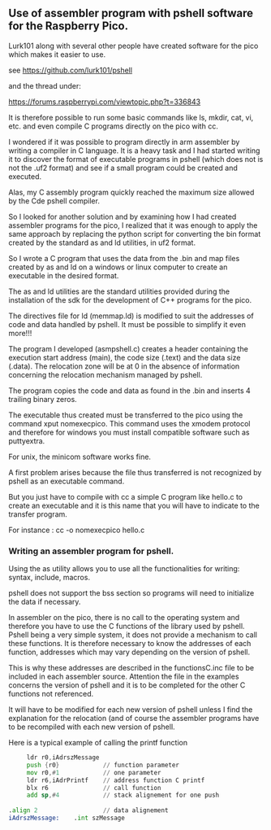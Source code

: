 ## Use of assembler program with pshell software for the Raspberry Pico.

Lurk101 along with several other people have created software for the pico which makes it easier to use.

see https://github.com/lurk101/pshell

and the thread under:

https://forums.raspberrypi.com/viewtopic.php?t=336843

It is therefore possible to run some basic commands like ls, mkdir, cat, vi, etc. and even compile C programs directly on the pico
with cc.

I wondered if it was possible to program directly in arm assembler by writing a compiler in C language. It is a heavy task and I had started writing it to discover the format of executable programs in pshell (which does not is not the .uf2 format) and see if a small program could be created and executed.

Alas, my C assembly program quickly reached the maximum size allowed by the Cde pshell compiler.

So I looked for another solution and by examining how I had created assembler programs for the pico, I realized that it was enough to apply the same approach by replacing the python script for converting the bin format created by the standard as and ld utilities, in uf2 format.

So I wrote a C program that uses the data from the .bin and map files created by as and ld on a windows or linux computer to create an executable in the desired format.

The as and ld utilities are the standard utilities provided during the installation of the sdk for the development of C++ programs for the pico.

The directives file for ld (memmap.ld) is modified to suit the addresses of code and data handled by pshell. It must be possible to simplify it even more!!!

The program I developed (asmpshell.c) creates a header containing the execution start address (main), the code size (.text) and the data size (.data). The relocation zone will be at 0 in the absence of information concerning the relocation mechanism managed by pshell.

The program copies the code and data as found in the .bin and inserts 4 trailing binary zeros.

The executable thus created must be transferred to the pico using the command xput nomexecpico. This command uses the xmodem protocol and therefore for windows you must install compatible software such as puttyextra.

For unix, the minicom software works fine.

A first problem arises because the file thus transferred is not recognized by pshell as an executable command.

But you just have to compile with cc a simple C program like hello.c to create an executable and it is this name that you will have to indicate to the transfer program.

For instance :
cc -o nomexecpico hello.c

### Writing an assembler program for pshell.

Using the as utility allows you to use all the functionalities for writing: syntax, include, macros.

pshell does not support the bss section so programs will need to initialize the data if necessary.

In assembler on the pico, there is no call to the operating system and therefore you have to use the C functions of the library used by pshell.
Pshell being a very simple system, it does not provide a mechanism to call these functions. It is therefore necessary to know the addresses of each function, addresses which may vary depending on the version of pshell.

This is why these addresses are described in the functionsC.inc file to be included in each assembler source.
Attention the file in the examples concerns the version of pshell and it is to be completed for the other C functions not referenced.

It will have to be modified for each new version of pshell unless I find the explanation for the relocation (and of course the assembler programs have to be recompiled with each new version of pshell.

Here is a typical example of calling the printf function
```asm
     ldr r0,iAdrszMessage
     push {r0}            // function parameter
     mov r0,#1            // one parameter
     ldr r6,iAdrPrintf    // address function C printf
     blx r6               // call function
     add sp,#4            // stack alignement for one push 
     
.align 2                  // data alignement
iAdrszMessage:    .int szMessage     
```

